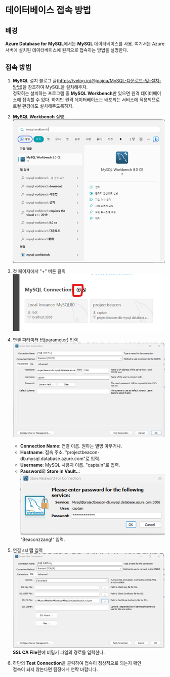 # 데이터베이스 접속 방법

## 배경

**Azure Database for MySQL**에서는 **MySQL** 데이터베이스를 사용. 여기서는 Azure 서버에 설치된 데이터베이스에 원격으로 접속하는 방법을 설명한다.

## 접속 방법

1. **MySQL** 설치
블로그 글(https://velog.io/@joajoa/MySQL-다운로드-및-설치-방법)을 참조하여 MySQL을 설치해주자.  
정확히는 설치하는 프로그램 중 **MySQL Workbench**만 있으면 원격 데이터베이스에 접속할 수 있다. 하지만 원격 데이터베이스는 배포되는 서비스에 적용되므로 로컬 환경에도 설치해주도록하자.  

2. **MySQL Workbench** 실행  
![img](./dbaccess-1.png)  
  
3. 첫 페이지에서 "+" 버튼 클릭  
![img](./dbaccess-2.png)  

4. 연결 파라미터 탭(parameter) 입력  
![img](./dbaccess-3.png)  

    - **Connection Name**: 연결 이름. 원하는 별명 아무거나.
    - **Hostname**: 접속 주소. "projectbeacon-db.mysql.database.azure.com"로 입력.
    - **Username**: MySQL 사용자 이름. "captain"로 입력.
    - **Password**의 **Store in Vault..**: 
    ![img](./dbaccess-4.png)  
    "Beaconzzang!" 입력.
5. 연결 ssl 탭 입력  
![img](./dbaccess-5.png)  
**SSL CA File**란에 비밀키 파일의 경로를 입력한다.  
6. 하단의 **Test Connection**을 클릭하여 접속이 정상적으로 되는지 확인  
접속이 되지 않는다면 팀장에게 연락 바랍니다.
